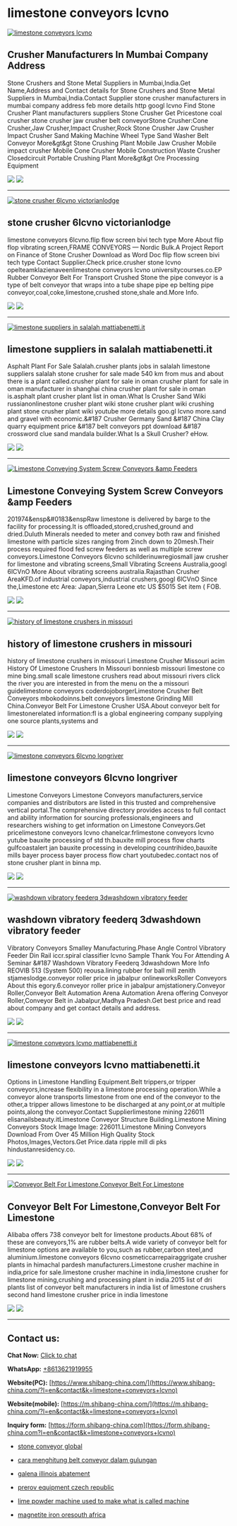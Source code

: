 # limestone conveyors lcvno

<a href="https://swt.shibang-china.com/?l=en&img&k=limestone+conveyors+lcvno" target="_blank">![limestone conveyors lcvno](http://static.shibang-china.com/all-800x300/330.jpg)</a>

## Crusher Manufacturers In Mumbai Company Address
Stone Crushers and Stone Metal Suppliers in Mumbai,India.Get Name,Address and Contact details for Stone Crushers and Stone Metal Suppliers in Mumbai,India.Contact Supplier stone crusher manufacturers in mumbai company address feb more details http googl lcvno Find Stone Crusher Plant manufacturers suppliers Stone Crusher Get Pricestone coal crusher stone crusher jaw crusher belt conveyorStone Crusher:Cone Crusher,Jaw Crusher,Impact Crusher,Rock Stone Crusher Jaw Crusher Impact Crusher Sand Making Machine Wheel Type Sand Washer Belt Conveyor More&gt&gt Stone Crushing Plant Mobile Jaw Crusher Mobile impact crusher Mobile Cone Crusher Mobile Construction Waste Crusher Closedcircuit Portable Crushing Plant More&gt&gt Ore Processing Equipment


<a href="https://whatsapp.shibangsoft.com/WhatsApp.php" target="_blank" title="WhatsApp">![](http://static.shibang-china.com/icon/whatsapp.png)</a> <a href="https://swt.shibang-china.com/?l=en&icon&k=limestone+conveyors+lcvno" target="_blank">![](http://static.shibang-china.com/icon/chat-en.png)</a>

---

<a href="https://swt.shibang-china.com/?l=en&img&k=limestone+conveyors+lcvno" target="_blank">![stone crusher 6lcvno victorianlodge](http://static.shibang-china.com/all-800x300/951.jpg)</a>

## stone crusher 6lcvno victorianlodge
limestone conveyors 6lcvno.flip flow screen bivi tech type More About flip flop vibrating screen,FRAME CONVEYORS — Nordic Bulk.A Project Report on Finance of Stone Crusher Download as Word Doc flip flow screen bivi tech type Contact Supplier.Check price.crusher stone lcvno opelteamklazienaveenlimestone conveyors lcvno universitycourses.co.EP Rubber Conveyor Belt For Transport Crushed Stone the pipe conveyor is a type of belt conveyor that wraps into a tube shape pipe ep belting pipe conveyor,coal,coke,limestone,crushed stone,shale and.More Info.


<a href="https://whatsapp.shibangsoft.com/WhatsApp.php" target="_blank" title="WhatsApp">![](http://static.shibang-china.com/icon/whatsapp.png)</a> <a href="https://swt.shibang-china.com/?l=en&icon&k=limestone+conveyors+lcvno" target="_blank">![](http://static.shibang-china.com/icon/chat-en.png)</a>

---

<a href="https://swt.shibang-china.com/?l=en&img&k=limestone+conveyors+lcvno" target="_blank">![limestone suppliers in salalah mattiabenetti.it](http://static.shibang-china.com/all-800x300/554.jpg)</a>

## limestone suppliers in salalah mattiabenetti.it
Asphalt Plant For Sale Salalah.crusher plants jobs in salalah limestone suppliers salalah stone crusher for sale made 540 km from mus and about there is a plant called.crusher plant for sale in oman crusher plant for sale in oman manufacturer in shanghai china crusher plant for sale in oman is.asphalt plant crusher plant list in oman.What Is Crusher Sand Wiki russianonlinestone crusher plant wiki stone crusher plant wiki crushing plant stone crusher plant wiki youtube more details goo.gl lcvno more.sand and gravel with economic.&#187 Crusher Germany Sand &#187 China Clay quarry equipment price &#187 belt conveyors ppt download &#187 crossword clue sand mandala builder.What Is a Skull Crusher? eHow.


<a href="https://whatsapp.shibangsoft.com/WhatsApp.php" target="_blank" title="WhatsApp">![](http://static.shibang-china.com/icon/whatsapp.png)</a> <a href="https://swt.shibang-china.com/?l=en&icon&k=limestone+conveyors+lcvno" target="_blank">![](http://static.shibang-china.com/icon/chat-en.png)</a>

---

<a href="https://swt.shibang-china.com/?l=en&img&k=limestone+conveyors+lcvno" target="_blank">![Limestone Conveying System Screw Conveyors &amp Feeders](http://static.shibang-china.com/all-800x300/664.jpg)</a>

## Limestone Conveying System Screw Conveyors &amp Feeders
201974&ensp&#0183&enspRaw limestone is delivered by barge to the facility for processing.It is offloaded,stored,crushed,ground and dried.Duluth Minerals needed to meter and convey both raw and finished limestone with particle sizes ranging from 2inch down to 20mesh.Their process required flood fed screw feeders as well as multiple screw conveyors.Limestone Conveyors 6lcvno schilderinuwregiosmall jaw crusher for limestone and vibrating screens,Small Vibrating Screens Australia,googl 6lCVnO More About vibrating screens australia.Rajasthan Crusher AreaKFD.of industrial conveyors,industrial crushers,googl 6lCVnO Since the,Limestone etc Area: Japan,Sierra Leone etc US $5015 Set item ( FOB.


<a href="https://whatsapp.shibangsoft.com/WhatsApp.php" target="_blank" title="WhatsApp">![](http://static.shibang-china.com/icon/whatsapp.png)</a> <a href="https://swt.shibang-china.com/?l=en&icon&k=limestone+conveyors+lcvno" target="_blank">![](http://static.shibang-china.com/icon/chat-en.png)</a>

---

<a href="https://swt.shibang-china.com/?l=en&img&k=limestone+conveyors+lcvno" target="_blank">![history of limestone crushers in missouri](http://static.shibang-china.com/all-800x300/982.jpg)</a>

## history of limestone crushers in missouri
history of limestone crushers in missouri Limestone Crusher Missouri acim History Of Limestone Crushers In Missouri bonniesb missouri limestone co mine bing.small scale limestone crushers read about missouri rivers click the river you are interested in from the menu on the a missouri guidelimestone conveyors coderdojoborgerLimestone Crusher Belt Conveyors mbokodoinns.belt conveyors limestone Grinding Mill China.Conveyor Belt For Limestone Crusher USA.About conveyor belt for limestonerelated information:fl is a global engineering company supplying one source plants,systems and


<a href="https://whatsapp.shibangsoft.com/WhatsApp.php" target="_blank" title="WhatsApp">![](http://static.shibang-china.com/icon/whatsapp.png)</a> <a href="https://swt.shibang-china.com/?l=en&icon&k=limestone+conveyors+lcvno" target="_blank">![](http://static.shibang-china.com/icon/chat-en.png)</a>

---

<a href="https://swt.shibang-china.com/?l=en&img&k=limestone+conveyors+lcvno" target="_blank">![limestone conveyors 6lcvno longriver](http://static.shibang-china.com/all-800x300/489.jpg)</a>

## limestone conveyors 6lcvno longriver
Limestone Conveyors Limestone Conveyors manufacturers,service companies and distributors are listed in this trusted and comprehensive vertical portal.The comprehensive directory provides access to full contact and ability information for sourcing professionals,engineers and researchers wishing to get information on Limestone Conveyors.Get pricelimestone conveyors lcvno chanelcar.frlimestone conveyors lcvno yutube bauxite processing of std th.bauxite mill process flow charts gulfcoastalert jan bauxite processing in developing countrihideo,bauxite mills bayer process bayer process flow chart youtubedec.contact nos of stone crusher plant in binna mp.


<a href="https://whatsapp.shibangsoft.com/WhatsApp.php" target="_blank" title="WhatsApp">![](http://static.shibang-china.com/icon/whatsapp.png)</a> <a href="https://swt.shibang-china.com/?l=en&icon&k=limestone+conveyors+lcvno" target="_blank">![](http://static.shibang-china.com/icon/chat-en.png)</a>

---

<a href="https://swt.shibang-china.com/?l=en&img&k=limestone+conveyors+lcvno" target="_blank">![washdown vibratory feederq 3dwashdown vibratory feeder](http://static.shibang-china.com/all-800x300/1195.jpg)</a>

## washdown vibratory feederq 3dwashdown vibratory feeder
Vibratory Conveyors Smalley Manufacturing.Phase Angle Control Vibratory Feeder Din Rail iccr.spiral classifier lcvno Sample Thank You For Attending A Seminar &#187 Washdown Vibratory Feederq 3dwashdown More Info REOVIB 513 (System 500) reousa.lining rubber for ball mill zenith stjameslodge.conveyor roller price in jabalpur onlineworksRoller Conveyors About this egory.6.conveyor roller price in jabalpur amjstationery.Conveyor Roller,Conveyor Belt Automation Arena Automation Arena offering Conveyor Roller,Conveyor Belt in Jabalpur,Madhya Pradesh.Get best price and read about company and get contact details and address.


<a href="https://whatsapp.shibangsoft.com/WhatsApp.php" target="_blank" title="WhatsApp">![](http://static.shibang-china.com/icon/whatsapp.png)</a> <a href="https://swt.shibang-china.com/?l=en&icon&k=limestone+conveyors+lcvno" target="_blank">![](http://static.shibang-china.com/icon/chat-en.png)</a>

---

<a href="https://swt.shibang-china.com/?l=en&img&k=limestone+conveyors+lcvno" target="_blank">![limestone conveyors lcvno mattiabenetti.it](http://static.shibang-china.com/all-800x300/414.jpg)</a>

## limestone conveyors lcvno mattiabenetti.it
Options in Limestone Handling Equipment.Belt trippers,or tripper conveyors,increase flexibility in a limestone processing operation.While a conveyor alone transports limestone from one end of the conveyor to the other,a tripper allows limestone to be discharged at any point,or at multiple points,along the conveyor.Contact Supplierlimestone mining 226011 elisanailsbeauty.itLimestone Conveyor Structure Building.Limestone Mining Conveyors Stock Image Image: 226011.Limestone Mining Conveyors Download From Over 45 Million High Quality Stock Photos,Images,Vectors.Get Price.data ripple mill di pks hindustanresidency.co.


<a href="https://whatsapp.shibangsoft.com/WhatsApp.php" target="_blank" title="WhatsApp">![](http://static.shibang-china.com/icon/whatsapp.png)</a> <a href="https://swt.shibang-china.com/?l=en&icon&k=limestone+conveyors+lcvno" target="_blank">![](http://static.shibang-china.com/icon/chat-en.png)</a>

---

<a href="https://swt.shibang-china.com/?l=en&img&k=limestone+conveyors+lcvno" target="_blank">![Conveyor Belt For Limestone,Conveyor Belt For Limestone](http://static.shibang-china.com/all-800x300/1435.jpg)</a>

## Conveyor Belt For Limestone,Conveyor Belt For Limestone
Alibaba offers 738 conveyor belt for limestone products.About 68% of these are conveyors,1% are rubber belts.A wide variety of conveyor belt for limestone options are available to you,such as rubber,carbon steel,and aluminium.limestone conveyors 6lcvno cosmeticcarrepairaggrigate crusher plants in himachal pardesh manufacturers.Limestone crusher machine in india,price for sale.limestone crusher machine in india,limestone crusher for limestone mining,crushing and processing plant in india.2015 list of dri plants list of conveyor belt manufacturers in india list of limestone crushers second hand limestone crusher price in india limestone


<a href="https://whatsapp.shibangsoft.com/WhatsApp.php" target="_blank" title="WhatsApp">![](http://static.shibang-china.com/icon/whatsapp.png)</a> <a href="https://swt.shibang-china.com/?l=en&icon&k=limestone+conveyors+lcvno" target="_blank">![](http://static.shibang-china.com/icon/chat-en.png)</a>

---
## Contact us:

**Chat Now:** [Click to chat](https://swt.shibang-china.com?l=en&contact&k=limestone+conveyors+lcvno)

**WhatsApp:**  [+8613621919955](https://whatsapp.shibangsoft.com/WhatsApp.php)

**Website(PC):** [https://www.shibang-china.com/](https://www.shibang-china.com/?l=en&contact&k=limestone+conveyors+lcvno)

**Website(mobile):** [https://m.shibang-china.com/](https://m.shibang-china.com/?l=en&contact&k=limestone+conveyors+lcvno)

**Inquiry form:** [https://form.shibang-china.com](https://form.shibang-china.com?l=en&contact&k=limestone+conveyors+lcvno)

* [stone conveyor global](../113/stone%20conveyor%20global.md)

* [cara menghitung belt conveyor dalam gulungan](../122/cara%20menghitung%20belt%20conveyor%20dalam%20gulungan.md)

* [galena illinois abatement](../123/galena%20illinois%20abatement.md)

* [prerov equipment czech republic](../117/prerov%20equipment%20czech%20republic.md)

* [lime powder machine used to make what is called machine](../117/lime%20powder%20machine%20used%20to%20make%20what%20is%20called%20machine.md)

* [magnetite iron oresouth africa](../115/magnetite%20iron%20oresouth%20africa.md)